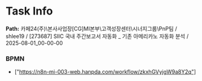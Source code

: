 # Task Info

**Path:** 카페24(주)\본사사업장\[CG]MI본부\고객성장센터\시너지그룹\PnP팀 / shlee19 / [273687] SIIC 국내 주간보고서 자동화 _ 기존 아메리카노 자동화 분석 / 2025-08-01_00-00-00

### BPMN
- ["https://n8n-mi-003-web.hanpda.com/workflow/zkxhGVyjgW9a8Y2q"]

